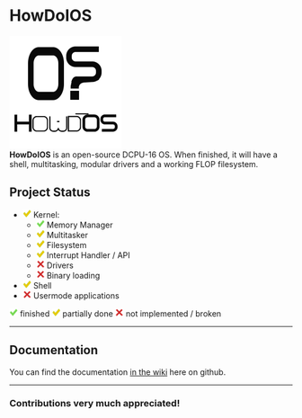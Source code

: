 HowDoIOS
=======
![HowDoIOS](img/howdoios-200x200.png "HowDoIOS logo")  
**HowDoIOS** is an open-source DCPU-16 OS.
When finished, it will have a shell, multitasking, modular drivers and a working FLOP filesystem.

## Project Status
* ![partially][partially] Kernel:
  * ![done][done] Memory Manager
  * ![partially][partially] Multitasker
  * ![partially][partially] Filesystem
  * ![partially][partially] Interrupt Handler / API
  * ![broken][broken] Drivers
  * ![broken][broken] Binary loading
* ![partially][partially] Shell
* ![broken][broken] Usermode applications

![done][done] finished
![partially][partially] partially done
![broken][broken] not implemented / broken
***
## Documentation
You can find the documentation [in the wiki][wiki] here on github.
***
### Contributions very much appreciated!

[done]: img/green.png "done icon"
[partially]: img/yellow.png "partially icon"
[broken]: img/red.png "broken icon"
[wiki]: https://github.com/S0lll0s/HowDoIOS/wiki

